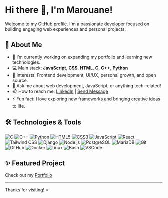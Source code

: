# Hi there 👋, I'm Marouane!

Welcome to my GitHub profile. I'm a passionate developer focused on building engaging web experiences and personal projects.

## 🚀 About Me

- 🌱 I’m currently working on expanding my portfolio and learning new technologies.
- 💻 Main stack: **JavaScript**, **CSS**, **HTML**, **C**, **C++**, **Python** 
- 🎯 Interests: Frontend development, UI/UX, personal growth, and open source.
- 💬 Ask me about web development, JavaScript, or anything tech-related!
- 📫 How to reach me: <a href="https://www.linkedin.com/in/marouane-aouzal-101b43253/?trk=public-profile-join-page/" target="_blank">LinkedIn</a> | <a href="mailto:marouaneaouzal@gmail.com" target="_blank">Send Message</a>
- ⚡ Fun fact: I love exploring new frameworks and bringing creative ideas to life.

## 🛠️ Technologies & Tools

![C](https://img.shields.io/badge/-C-00599C?style=flat-square&logo=c)
![C++](https://img.shields.io/badge/-C++-00599C?style=flat-square&logo=c%2B%2B)
![Python](https://img.shields.io/badge/-Python-3776AB?style=flat-square&logo=python&logoColor=white)
![HTML5](https://img.shields.io/badge/-HTML5-E34F26?style=flat-square&logo=html5)
![CSS3](https://img.shields.io/badge/-CSS3-1572B6?style=flat-square&logo=css3)
![JavaScript](https://img.shields.io/badge/-JavaScript-F7DF1E?style=flat-square&logo=javascript&logoColor=black)
![React](https://img.shields.io/badge/-React-61DAFB?style=flat-square&logo=react&logoColor=black)
![Tailwind CSS](https://img.shields.io/badge/-Tailwind%20CSS-38B2AC?style=flat-square&logo=tailwind-css&logoColor=white)
![Django](https://img.shields.io/badge/-Django-092E20?style=flat-square&logo=django&logoColor=white)
![Node.js](https://img.shields.io/badge/-Node.js-339933?style=flat-square&logo=node.js&logoColor=white)
![PostgreSQL](https://img.shields.io/badge/-PostgreSQL-336791?style=flat-square&logo=postgresql&logoColor=white)
![MariaDB](https://img.shields.io/badge/-MariaDB-003545?style=flat-square&logo=mariadb&logoColor=white)
![Git](https://img.shields.io/badge/-Git-F05032?style=flat-square&logo=git&logoColor=white)
![GitHub](https://img.shields.io/badge/-GitHub-181717?style=flat-square&logo=github)
![Docker](https://img.shields.io/badge/-Docker-2496ED?style=flat-square&logo=docker&logoColor=white)
![Linux](https://img.shields.io/badge/-Linux-FCC624?style=flat-square&logo=linux&logoColor=black)
![Bash](https://img.shields.io/badge/-Bash-4EAA25?style=flat-square&logo=gnubash&logoColor=white)
![VSCode](https://img.shields.io/badge/-VS%20Code-007ACC?style=flat-square&logo=visual-studio-code)

## ✨ Featured Project

Check out my [Portfolio](https://portfolio-taupe-psi-29.vercel.app/) 

---

Thanks for visiting! ⭐️
